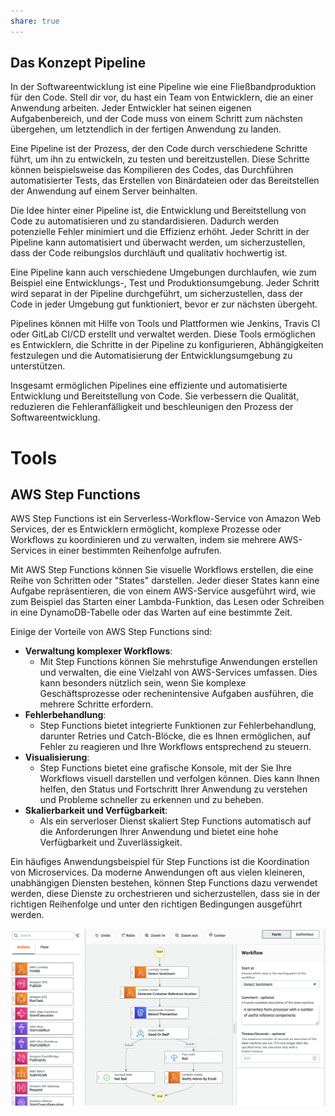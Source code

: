 ```yaml
---
share: true
---
```


## Das Konzept Pipeline

In der Softwareentwicklung ist eine Pipeline wie eine Fließbandproduktion für den Code. Stell dir vor, du hast ein Team von Entwicklern, die an einer Anwendung arbeiten. Jeder Entwickler hat seinen eigenen Aufgabenbereich, und der Code muss von einem Schritt zum nächsten übergehen, um letztendlich in der fertigen Anwendung zu landen.

Eine Pipeline ist der Prozess, der den Code durch verschiedene Schritte führt, um ihn zu entwickeln, zu testen und bereitzustellen. Diese Schritte können beispielsweise das Kompilieren des Codes, das Durchführen automatisierter Tests, das Erstellen von Binärdateien oder das Bereitstellen der Anwendung auf einem Server beinhalten.

Die Idee hinter einer Pipeline ist, die Entwicklung und Bereitstellung von Code zu automatisieren und zu standardisieren. Dadurch werden potenzielle Fehler minimiert und die Effizienz erhöht. Jeder Schritt in der Pipeline kann automatisiert und überwacht werden, um sicherzustellen, dass der Code reibungslos durchläuft und qualitativ hochwertig ist.

Eine Pipeline kann auch verschiedene Umgebungen durchlaufen, wie zum Beispiel eine Entwicklungs-, Test und Produktionsumgebung. Jeder Schritt wird separat in der Pipeline durchgeführt, um sicherzustellen, dass der Code in jeder Umgebung gut funktioniert, bevor er zur nächsten übergeht.

Pipelines können mit Hilfe von Tools und Plattformen wie Jenkins, Travis CI oder GitLab CI/CD erstellt und verwaltet werden. Diese Tools ermöglichen es Entwicklern, die Schritte in der Pipeline zu konfigurieren, Abhängigkeiten festzulegen und die Automatisierung der Entwicklungsumgebung zu unterstützen.

Insgesamt ermöglichen Pipelines eine effiziente und automatisierte Entwicklung und Bereitstellung von Code. Sie verbessern die Qualität, reduzieren die Fehleranfälligkeit und beschleunigen den Prozess der Softwareentwicklung.

# Tools

## AWS Step Functions

AWS Step Functions ist ein Serverless-Workflow-Service von Amazon Web Services, der es Entwicklern ermöglicht, komplexe Prozesse oder Workflows zu koordinieren und zu verwalten, indem sie mehrere AWS-Services in einer bestimmten Reihenfolge aufrufen.

Mit AWS Step Functions können Sie visuelle Workflows erstellen, die eine Reihe von Schritten oder "States" darstellen. Jeder dieser States kann eine Aufgabe repräsentieren, die von einem AWS-Service ausgeführt wird, wie zum Beispiel das Starten einer Lambda-Funktion, das Lesen oder Schreiben in eine DynamoDB-Tabelle oder das Warten auf eine bestimmte Zeit.

Einige der Vorteile von AWS Step Functions sind:

- **Verwaltung komplexer Workflows**:
	- Mit Step Functions können Sie mehrstufige Anwendungen erstellen und verwalten, die eine Vielzahl von AWS-Services umfassen. Dies kann besonders nützlich sein, wenn Sie komplexe Geschäftsprozesse oder rechenintensive Aufgaben ausführen, die mehrere Schritte erfordern.
- **Fehlerbehandlung**:
	- Step Functions bietet integrierte Funktionen zur Fehlerbehandlung, darunter Retries und Catch-Blöcke, die es Ihnen ermöglichen, auf Fehler zu reagieren und Ihre Workflows entsprechend zu steuern.
- **Visualisierung**:
	- Step Functions bietet eine grafische Konsole, mit der Sie Ihre Workflows visuell darstellen und verfolgen können. Dies kann Ihnen helfen, den Status und Fortschritt Ihrer Anwendung zu verstehen und Probleme schneller zu erkennen und zu beheben.
- **Skalierbarkeit und Verfügbarkeit**:
	- Als ein serverloser Dienst skaliert Step Functions automatisch auf die Anforderungen Ihrer Anwendung und bietet eine hohe Verfügbarkeit und Zuverlässigkeit.

Ein häufiges Anwendungsbeispiel für Step Functions ist die Koordination von Microservices. Da moderne Anwendungen oft aus vielen kleineren, unabhängigen Diensten bestehen, können Step Functions dazu verwendet werden, diese Dienste zu orchestrieren und sicherzustellen, dass sie in der richtigen Reihenfolge und unter den richtigen Bedingungen ausgeführt werden.

![Pasted image 20230611150505.png](../static/Pasted%20image%2020230611150505.png#)
